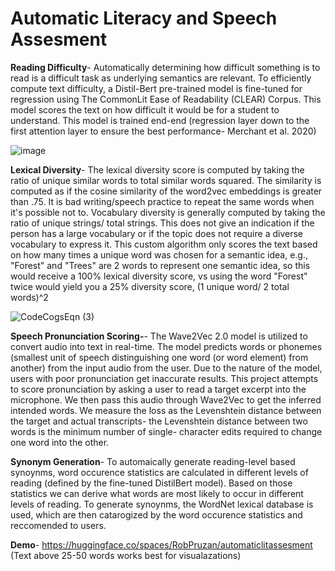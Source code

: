 # Automatic Literacy and Speech Assesment


**Reading Difficulty**-  Automatically determining how difficult something is to read is a difficult task as underlying 
                 semantics are relevant. To efficiently compute text difficulty, a Distil-Bert pre-trained model is fine-tuned for regression 
                 using The CommonLit Ease of Readability (CLEAR) Corpus. This model scores the text on how difficult it would be for a student
                 to understand. This model is trained end-end (regression layer down to the first attention layer to ensure the best performance- 
                 Merchant et al. 2020)
 
![image](https://user-images.githubusercontent.com/97781863/183447368-c2738b41-d6e2-40bd-8f74-99c09e3e5054.png)


**Lexical Diversity**-  The lexical diversity score is computed by taking the ratio of unique similar words to total similar words 
                  squared. The similarity is computed as if the cosine similarity of the word2vec embeddings is greater than .75. It is bad writing/speech 
                  practice to repeat the same words when it's possible not to. Vocabulary diversity is generally computed by taking the ratio of unique 
                  strings/ total strings. This does not give an indication if the person has a large vocabulary or if the topic does not require a diverse 
                  vocabulary to express it. This custom algorithm only scores the text based on how many times a unique word was chosen for a semantic idea, e.g., 
                  "Forest" and "Trees" are 2 words to represent one semantic idea, so this would receive a 100% lexical diversity score, vs using the word
                  "Forest" twice would yield you a 25% diversity score, (1 unique word/ 2 total words)^2
                  
![CodeCogsEqn (3)](https://user-images.githubusercontent.com/97781863/185194254-d509a898-9c5f-45cd-bd91-b81986bf3c76.gif)


                                  
**Speech Pronunciation Scoring-**-  The Wave2Vec 2.0 model is utilized to convert audio into text in real-time. The model predicts words or phonemes
                  (smallest unit of speech distinguishing one word (or word element) from another) from the input audio from the user. Due to the nature 
                  of the model, users with poor pronunciation get inaccurate results. This project attempts to score pronunciation by asking a user to read 
                  a target excerpt into the  microphone. We then pass this audio through Wave2Vec to get the inferred intended words. We measure the loss as 
                  the Levenshtein distance between the target and actual transcripts- the Levenshtein distance between two words is the minimum number of single-                         character edits required to change one word into the other.

**Synonym Generation**- To automaically generate reading-level based synoynms, word occurence statistics are calculated in different levels of reading
                   (defined by the fine-tuned DistilBert model). Based on those statistics we can derive what words are most likely to occur in different levels
                   of reading. To generate synoynms, the WordNet lexical database is used, which are then catarogized by the word occurence statistics and reccomended
                   to users.
                   
**Demo**- https://huggingface.co/spaces/RobPruzan/automaticlitassesment (Text above 25-50 words works best for visualazations)

